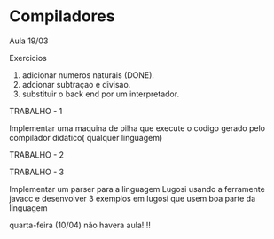 # Compiladores

Aula 19/03

Exercicios  
1. adicionar numeros naturais (DONE).
2. adcionar subtraçao e divisao.
3. substituir o back end por um interpretador.

TRABALHO - 1 

Implementar uma maquina de pilha que execute o codigo gerado pelo compilador didatico( qualquer linguagem)

TRABALHO - 2  




TRABALHO - 3  

Implementar um parser para a linguagem Lugosi usando a ferramente javacc e desenvolver 3 exemplos em lugosi que usem boa parte da linguagem  

  
quarta-feira (10/04) não havera aula!!!!
